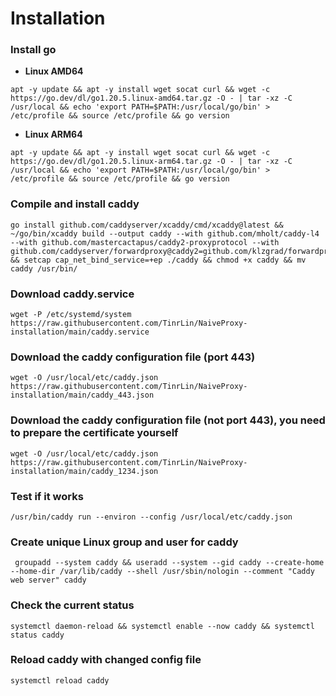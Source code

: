 # **Installation**
### Install go

- **Linux AMD64**
```
apt -y update && apt -y install wget socat curl && wget -c https://go.dev/dl/go1.20.5.linux-amd64.tar.gz -O - | tar -xz -C /usr/local && echo 'export PATH=$PATH:/usr/local/go/bin' > /etc/profile && source /etc/profile && go version 
```
- **Linux ARM64**
```
apt -y update && apt -y install wget socat curl && wget -c https://go.dev/dl/go1.20.5.linux-arm64.tar.gz -O - | tar -xz -C /usr/local && echo 'export PATH=$PATH:/usr/local/go/bin' > /etc/profile && source /etc/profile && go version 
```
### Compile and install caddy
```
go install github.com/caddyserver/xcaddy/cmd/xcaddy@latest && ~/go/bin/xcaddy build --output caddy --with github.com/mholt/caddy-l4 --with github.com/mastercactapus/caddy2-proxyprotocol --with github.com/caddyserver/forwardproxy@caddy2=github.com/klzgrad/forwardproxy@naive && setcap cap_net_bind_service=+ep ./caddy && chmod +x caddy && mv caddy /usr/bin/
```

### Download caddy.service
```
wget -P /etc/systemd/system https://raw.githubusercontent.com/TinrLin/NaiveProxy-installation/main/caddy.service
```
### Download the caddy configuration file (port 443)
```
wget -O /usr/local/etc/caddy.json https://raw.githubusercontent.com/TinrLin/NaiveProxy-installation/main/caddy_443.json
```
### Download the caddy configuration file (not port 443), you need to prepare the certificate yourself
```
wget -O /usr/local/etc/caddy.json https://raw.githubusercontent.com/TinrLin/NaiveProxy-installation/main/caddy_1234.json 
```
### Test if it works
```
/usr/bin/caddy run --environ --config /usr/local/etc/caddy.json
```
### Create unique Linux group and user for caddy
```
 groupadd --system caddy && useradd --system --gid caddy --create-home --home-dir /var/lib/caddy --shell /usr/sbin/nologin --comment "Caddy web server" caddy
```
### Check the current status
```
systemctl daemon-reload && systemctl enable --now caddy && systemctl status caddy
```
### Reload caddy with changed config file
```
systemctl reload caddy
```
